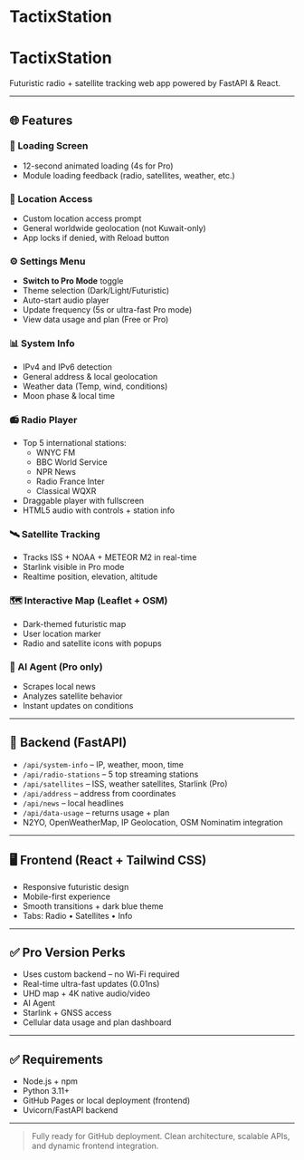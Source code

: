 # TactixStation
# TactixStation

Futuristic radio + satellite tracking web app powered by FastAPI & React.

---

## 🌐 Features

### 🔄 Loading Screen
- 12-second animated loading (4s for Pro)
- Module loading feedback (radio, satellites, weather, etc.)

### 📍 Location Access
- Custom location access prompt
- General worldwide geolocation (not Kuwait-only)
- App locks if denied, with Reload button

### ⚙️ Settings Menu
- **Switch to Pro Mode** toggle
- Theme selection (Dark/Light/Futuristic)
- Auto-start audio player
- Update frequency (5s or ultra-fast Pro mode)
- View data usage and plan (Free or Pro)

### 📊 System Info
- IPv4 and IPv6 detection
- General address & local geolocation
- Weather data (Temp, wind, conditions)
- Moon phase & local time

### 📻 Radio Player
- Top 5 international stations:
  - WNYC FM
  - BBC World Service
  - NPR News
  - Radio France Inter
  - Classical WQXR
- Draggable player with fullscreen
- HTML5 audio with controls + station info

### 🛰 Satellite Tracking
- Tracks ISS + NOAA + METEOR M2 in real-time
- Starlink visible in Pro mode
- Realtime position, elevation, altitude

### 🗺 Interactive Map (Leaflet + OSM)
- Dark-themed futuristic map
- User location marker
- Radio and satellite icons with popups

### 🧠 AI Agent (Pro only)
- Scrapes local news
- Analyzes satellite behavior
- Instant updates on conditions

---

## 🧩 Backend (FastAPI)
- `/api/system-info` – IP, weather, moon, time
- `/api/radio-stations` – 5 top streaming stations
- `/api/satellites` – ISS, weather satellites, Starlink (Pro)
- `/api/address` – address from coordinates
- `/api/news` – local headlines
- `/api/data-usage` – returns usage + plan
- N2YO, OpenWeatherMap, IP Geolocation, OSM Nominatim integration

---

## 🖥 Frontend (React + Tailwind CSS)
- Responsive futuristic design
- Mobile-first experience
- Smooth transitions + dark blue theme
- Tabs: Radio • Satellites • Info

---

## ✅ Pro Version Perks
- Uses custom backend – no Wi-Fi required
- Real-time ultra-fast updates (0.01ns)
- UHD map + 4K native audio/video
- AI Agent
- Starlink + GNSS access
- Cellular data usage and plan dashboard

---

## ✅ Requirements
- Node.js + npm
- Python 3.11+
- GitHub Pages or local deployment (frontend)
- Uvicorn/FastAPI backend

---

> Fully ready for GitHub deployment. Clean architecture, scalable APIs, and dynamic frontend integration.
